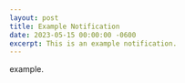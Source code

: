 ```yaml
---
layout: post
title: Example Notification
date: 2023-05-15 00:00:00 -0600
excerpt: This is an example notification.
---
```

example.
